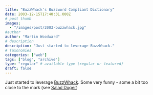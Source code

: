 ```yaml
---
title: "BuzzWhack's Buzzword Compliant Dictionary"
date: 2003-12-15T17:40:31.000Z
# post thumb
images:
  - "/images/post/2003-buzzwhack.jpg"
#author
author: "Martin Woodward"
# description
description: "Just started to leverage BuzzWhack."
# Taxonomies
categories: ["web"]
tags: ["blog", "archive"]
type: "regular" # available type (regular or featured)
draft: false
---
```

Just started to leverage [BuzzWhack](http://www.buzzwhack.com/).  Some very funny - some a bit too close to the mark (see [Salad Doger](http://www.buzzwhack.com/buzzcomp/indsu.htm))